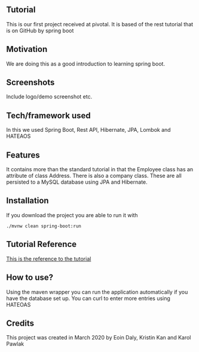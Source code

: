 ## Tutorial
This is our first project received at pivotal. It is based of the rest tutorial that is on GitHub by spring boot

## Motivation
We are doing this as a good introduction to learning spring boot.


## Screenshots
Include logo/demo screenshot etc.

## Tech/framework used
In this we used Spring Boot, Rest API, Hibernate, JPA, Lombok and HATEAOS

## Features
It contains more than the standard tutorial in that the Employee class has an attribute of class Address. There is also a company class. These are all persisted to a MySQL database using JPA and Hibernate.

## Installation
If you download the project you are able to run it with
```
./mvnw clean spring-boot:run
```

## Tutorial Reference

[This is the reference to the tutorial](https://https://github.com/spring-guides/tut-rest)


## How to use?
Using the maven wrapper you can run the application automatically if you have the database set up. You can curl to enter more entries using HATEOAS


## Credits
This project was created in March 2020 by Eoin Daly, Kristin Kan and Karol Pawlak 

